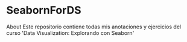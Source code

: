 # SeabornForDS
About Este repositorio contiene todas mis anotaciones y ejercicios del curso 'Data Visualization: Explorando con Seaborn'
